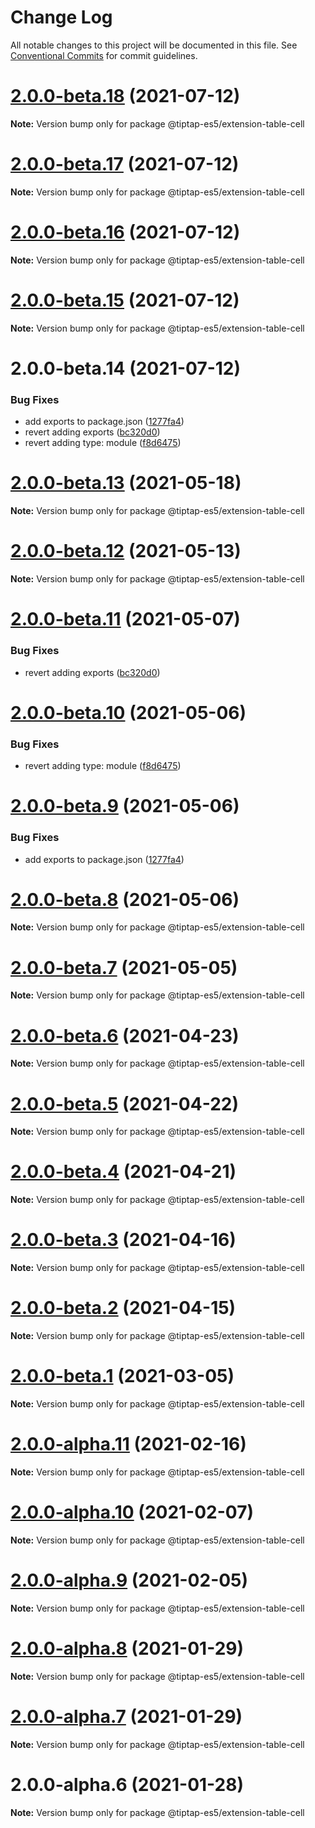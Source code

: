 # Change Log

All notable changes to this project will be documented in this file.
See [Conventional Commits](https://conventionalcommits.org) for commit guidelines.

# [2.0.0-beta.18](https://github.com/justame/tiptap/compare/@tiptap-es5/extension-table-cell@2.0.0-beta.17...@tiptap-es5/extension-table-cell@2.0.0-beta.18) (2021-07-12)

**Note:** Version bump only for package @tiptap-es5/extension-table-cell





# [2.0.0-beta.17](https://github.com/justame/tiptap/compare/@tiptap-es5/extension-table-cell@2.0.0-beta.16...@tiptap-es5/extension-table-cell@2.0.0-beta.17) (2021-07-12)

**Note:** Version bump only for package @tiptap-es5/extension-table-cell





# [2.0.0-beta.16](https://github.com/justame/tiptap/compare/@tiptap-es5/extension-table-cell@2.0.0-beta.15...@tiptap-es5/extension-table-cell@2.0.0-beta.16) (2021-07-12)

**Note:** Version bump only for package @tiptap-es5/extension-table-cell





# [2.0.0-beta.15](https://github.com/justame/tiptap/compare/@tiptap-es5/extension-table-cell@2.0.0-beta.14...@tiptap-es5/extension-table-cell@2.0.0-beta.15) (2021-07-12)

**Note:** Version bump only for package @tiptap-es5/extension-table-cell





# 2.0.0-beta.14 (2021-07-12)


### Bug Fixes

* add exports to package.json ([1277fa4](https://github.com/justame/tiptap/commit/1277fa47151e9c039508cdb219bdd0ffe647f4ee))
* revert adding exports ([bc320d0](https://github.com/justame/tiptap/commit/bc320d0b4b80b0e37a7e47a56e0f6daec6e65d98))
* revert adding type: module ([f8d6475](https://github.com/justame/tiptap/commit/f8d6475e2151faea6f96baecdd6bd75880d50d2c))





# [2.0.0-beta.13](https://github.com/ueberdosis/tiptap/compare/@tiptap-es5/extension-table-cell@2.0.0-beta.12...@tiptap-es5/extension-table-cell@2.0.0-beta.13) (2021-05-18)

**Note:** Version bump only for package @tiptap-es5/extension-table-cell

# [2.0.0-beta.12](https://github.com/ueberdosis/tiptap/compare/@tiptap-es5/extension-table-cell@2.0.0-beta.11...@tiptap-es5/extension-table-cell@2.0.0-beta.12) (2021-05-13)

**Note:** Version bump only for package @tiptap-es5/extension-table-cell

# [2.0.0-beta.11](https://github.com/ueberdosis/tiptap/compare/@tiptap-es5/extension-table-cell@2.0.0-beta.10...@tiptap-es5/extension-table-cell@2.0.0-beta.11) (2021-05-07)

### Bug Fixes

- revert adding exports ([bc320d0](https://github.com/ueberdosis/tiptap/commit/bc320d0b4b80b0e37a7e47a56e0f6daec6e65d98))

# [2.0.0-beta.10](https://github.com/ueberdosis/tiptap/compare/@tiptap-es5/extension-table-cell@2.0.0-beta.9...@tiptap-es5/extension-table-cell@2.0.0-beta.10) (2021-05-06)

### Bug Fixes

- revert adding type: module ([f8d6475](https://github.com/ueberdosis/tiptap/commit/f8d6475e2151faea6f96baecdd6bd75880d50d2c))

# [2.0.0-beta.9](https://github.com/ueberdosis/tiptap/compare/@tiptap-es5/extension-table-cell@2.0.0-beta.8...@tiptap-es5/extension-table-cell@2.0.0-beta.9) (2021-05-06)

### Bug Fixes

- add exports to package.json ([1277fa4](https://github.com/ueberdosis/tiptap/commit/1277fa47151e9c039508cdb219bdd0ffe647f4ee))

# [2.0.0-beta.8](https://github.com/ueberdosis/tiptap/compare/@tiptap-es5/extension-table-cell@2.0.0-beta.7...@tiptap-es5/extension-table-cell@2.0.0-beta.8) (2021-05-06)

**Note:** Version bump only for package @tiptap-es5/extension-table-cell

# [2.0.0-beta.7](https://github.com/ueberdosis/tiptap/compare/@tiptap-es5/extension-table-cell@2.0.0-beta.6...@tiptap-es5/extension-table-cell@2.0.0-beta.7) (2021-05-05)

**Note:** Version bump only for package @tiptap-es5/extension-table-cell

# [2.0.0-beta.6](https://github.com/ueberdosis/tiptap/compare/@tiptap-es5/extension-table-cell@2.0.0-beta.5...@tiptap-es5/extension-table-cell@2.0.0-beta.6) (2021-04-23)

**Note:** Version bump only for package @tiptap-es5/extension-table-cell

# [2.0.0-beta.5](https://github.com/ueberdosis/tiptap/compare/@tiptap-es5/extension-table-cell@2.0.0-beta.4...@tiptap-es5/extension-table-cell@2.0.0-beta.5) (2021-04-22)

**Note:** Version bump only for package @tiptap-es5/extension-table-cell

# [2.0.0-beta.4](https://github.com/ueberdosis/tiptap/compare/@tiptap-es5/extension-table-cell@2.0.0-beta.3...@tiptap-es5/extension-table-cell@2.0.0-beta.4) (2021-04-21)

**Note:** Version bump only for package @tiptap-es5/extension-table-cell

# [2.0.0-beta.3](https://github.com/ueberdosis/tiptap/compare/@tiptap-es5/extension-table-cell@2.0.0-beta.2...@tiptap-es5/extension-table-cell@2.0.0-beta.3) (2021-04-16)

**Note:** Version bump only for package @tiptap-es5/extension-table-cell

# [2.0.0-beta.2](https://github.com/ueberdosis/tiptap/compare/@tiptap-es5/extension-table-cell@2.0.0-beta.1...@tiptap-es5/extension-table-cell@2.0.0-beta.2) (2021-04-15)

**Note:** Version bump only for package @tiptap-es5/extension-table-cell

# [2.0.0-beta.1](https://github.com/ueberdosis/tiptap/compare/@tiptap-es5/extension-table-cell@2.0.0-alpha.11...@tiptap-es5/extension-table-cell@2.0.0-beta.1) (2021-03-05)

**Note:** Version bump only for package @tiptap-es5/extension-table-cell

# [2.0.0-alpha.11](https://github.com/ueberdosis/tiptap/compare/@tiptap-es5/extension-table-cell@2.0.0-alpha.10...@tiptap-es5/extension-table-cell@2.0.0-alpha.11) (2021-02-16)

**Note:** Version bump only for package @tiptap-es5/extension-table-cell

# [2.0.0-alpha.10](https://github.com/ueberdosis/tiptap/compare/@tiptap-es5/extension-table-cell@2.0.0-alpha.9...@tiptap-es5/extension-table-cell@2.0.0-alpha.10) (2021-02-07)

**Note:** Version bump only for package @tiptap-es5/extension-table-cell

# [2.0.0-alpha.9](https://github.com/ueberdosis/tiptap/compare/@tiptap-es5/extension-table-cell@2.0.0-alpha.8...@tiptap-es5/extension-table-cell@2.0.0-alpha.9) (2021-02-05)

**Note:** Version bump only for package @tiptap-es5/extension-table-cell

# [2.0.0-alpha.8](https://github.com/ueberdosis/tiptap/compare/@tiptap-es5/extension-table-cell@2.0.0-alpha.7...@tiptap-es5/extension-table-cell@2.0.0-alpha.8) (2021-01-29)

**Note:** Version bump only for package @tiptap-es5/extension-table-cell

# [2.0.0-alpha.7](https://github.com/ueberdosis/tiptap/compare/@tiptap-es5/extension-table-cell@2.0.0-alpha.6...@tiptap-es5/extension-table-cell@2.0.0-alpha.7) (2021-01-29)

**Note:** Version bump only for package @tiptap-es5/extension-table-cell

# 2.0.0-alpha.6 (2021-01-28)

**Note:** Version bump only for package @tiptap-es5/extension-table-cell
